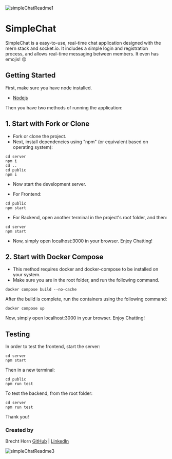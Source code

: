 ![simpleChatReadme1](https://github.com/kaptn-splash/Splash/assets/119518056/9fda543f-65b1-4b51-964f-03aef66701c8)

# SimpleChat

SimpleChat is a easy-to-use, real-time chat application designed with the mern stack and socket.io. It includes a simple login and registration process, and allows real-time messaging between members. It even has emojis! 😜

## Getting Started

First, make sure you have node installed.

- [Nodejs](https://nodejs.org/en/download)

Then you have two methods of running the application:

## 1. Start with Fork or Clone

- Fork or clone the project.
- Next, install dependencies using "npm" (or equivalent based on operating system):

```shell
cd server
npm i
cd ..
cd public
npm i
```

- Now start the development server.

- For Frontend:

```shell
cd public
npm start
```

- For Backend, open another terminal in the project's root folder, and then:

```shell
cd server
npm start
```

- Now, simply open localhost:3000 in your browser. Enjoy Chatting!

## 2. Start with Docker Compose

- This method requires docker and docker-compose to be installed on your system.
- Make sure you are in the root folder, and run the following command.

```shell
docker compose build --no-cache
```

After the build is complete, run the containers using the following command:

```shell
docker compose up
```

Now, simply open localhost:3000 in your browser. Enjoy Chatting!

## Testing

In order to test the frontend, start the server:

```shell
cd server
npm start
```
Then in a new terminal:

```shell
cd public
npm run test
```

To test the backend, from the root folder:

```shell
cd server
npm run test
```

Thank you!

### Created by

Brecht Horn [GitHub](https://github.com/brecht-horn) | [LinkedIn](https://www.linkedin.com/in/brecht-horn-a9b839213/)

![simpleChatReadme3](https://github.com/kaptn-splash/Splash/assets/119518056/8a37d815-2532-4974-abab-85e6238d5c5a)
